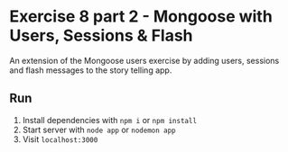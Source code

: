 # Exercise 8 part 2 - Mongoose with Users, Sessions & Flash
An extension of the Mongoose users exercise by adding users, sessions and flash messages to the story telling app.

## Run
1. Install dependencies with `npm i` or `npm install`
2. Start server with `node app` or `nodemon app`
3. Visit `localhost:3000`

